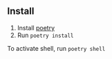 ## Install

1. Install [poetry](https://python-poetry.org/docs/)
2. Run `poetry install`

To activate shell, run `poetry shell`
